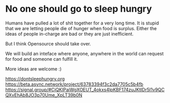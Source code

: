 # No one should go to sleep hungry

Humans have pulled a lot of shit together for a very long time.
It is stupid that we are letting people die of hunger when food is surplus.
Either the ideas of people in-charge are bad or they are just inefficient.

But I think Opensource should take over.

We will build an inteface where anyone, anywhere in the world can request for food and someone can fulfill it.

More ideas are welcome :)

https://dontsleephungry.org
https://beta.async.network/project/63783394f3c2da7705c5b4fb
https://signal.group/#CjQKIPaiWgXOEUT_4okxs4lpKBF174zuJKtIDr5I1v9QCQXvEhAb8JO3p70Ume_XpLT39b0N